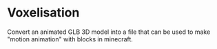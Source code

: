 # Voxelisation
Convert an animated GLB 3D model into a file that can be used to make "motion animation" with blocks in minecraft.
